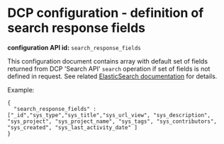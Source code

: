 DCP configuration - definition of search response fields
========================================================

**configuration API id:** `search_response_fields`

This configuration document contains array with default set of fields returned from DCP 'Search API' `search` operation if set of fields is not defined in request. See related [ElasticSearch documentation](http://www.elasticsearch.org/guide/reference/api/search/fields.html) for details.

Example:

	{
	  "search_response_fields" : ["_id","sys_type","sys_title","sys_url_view", "sys_description", "sys_project", "sys_project_name", "sys_tags", "sys_contributors", "sys_created", "sys_last_activity_date" ]
	}